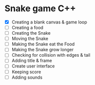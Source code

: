# Snake game C++

- [x] Creating a blank canvas & game loop
- [ ] Creating a food
- [ ] Creating the Snake
- [ ] Moving the Snake
- [ ] Making the Snake eat the Food
- [ ] Making the Snake grow longer
- [ ] Checking for collision with edges & tail
- [ ] Adding title & frame
- [ ] Create user interface
- [ ] Keeping score
- [ ] Adding sounds